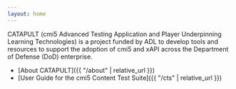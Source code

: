```yaml
---
layout: home
---
```


CATAPULT (cmi5 Advanced Testing Application and Player Underpinning Learning Technologies) is a project funded by ADL to develop tools and resources to support the adoption of cmi5 and xAPI across the Department of Defense (DoD) enterprise.

* [About CATAPULT]({{ "/about" | relative_url }})
* [User Guide for the cmi5 Content Test Suite]({{ "/cts" | relative_url }})
